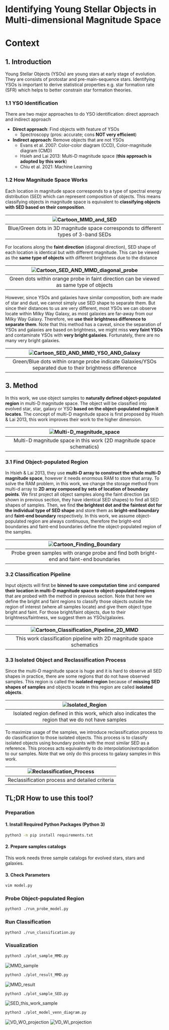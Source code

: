 # Identifying Young Stellar Objects in Multi-dimensional Magnitude Space

# Context

## 1. Introduction
Young Stellar Objects (YSOs) are young stars at early stage of evolution. They are consists of protostar and pre-main-sequence stars.
Identifying YSOs is important to derive statistical properties e.g. star formation rate (SFR) which helps to better constrain star formation theories.

### 1.1 YSO Identification
There are two major approaches to do YSO identification: direct approach and indirect approach
- __Direct approach__: Find objects with feature of YSOs
    - Spectroscopy (pros: accurate; cons __NOT very efficient__)
- __Indirect approach__: Remove objects that are not YSOs
    - Evans et al. 2007: Color-color diagram (CCD), Color-magnitude diagram (CMD)
    - Hsieh and Lai 2013: Multi-D magnitude space (__this approach is adopted by this work__)
    - Chiu et al. 2021: Machine Learning

### 1.2 How Magnitude Space Works
Each location in magnitude space corresponds to a type of spectral energy distribution (SED) which can represent composition of objects.
This means classifying objects in magnitude space is equivalent to __classifying objects with SED based on their composition__.

| ![Cartoon_MMD_and_SED](./figures/Cartoon_MMD_and_SED.png)                           |
| :--:                                                                                |
| Blue/Green dots in 3D magnitude space corresponds to different types of 3-band SEDs |

For locations along the __faint direction__ (diagonal direction), SED shape of each location is identical but with different magnitude.
This can be viewed as the __same type of objects__ with different brightness due to the distance

| ![Cartoon_SED_AND_MMD_diagonal_probe](./figures/Cartoon_SED_AND_MMD_diagonal_probe.png) |
| :---:                                                                                   |
| Green dots within orange probe in faint direction can be viewed as same type of objects |

However, since YSOs and galaxies have similar composition, both are made of star and dust, we cannot simply use SED shape to separate them.
But since their distances to us are very different, most YSOs we can observe locate within Milky Way Galaxy, as most galaxies are far-away from our Milky Way Galaxy.
Therefore, we __use their brightness difference to separate them__.
Note that this method has a caveat, since the separation of YSOs and galaxies are based on brightness, we might miss __very faint YSOs__ and contaminate YSOs with __very bright galaxies__.
Fortunately, there are no many very bright galaxies.

| ![Cartoon_SED_AND_MMD_YSO_AND_Galaxy](./figures/Cartoon_SED_AND_MMD_YSO_AND_Galaxy.png)                 |
| :--:                                                                                                    |
| Green/Blue dots within orange probe indicate Galaxies/YSOs separated due to their brightness difference |

## 3. Method
In this work, we use object samples to __naturally defined object-populated region__ in multi-D magnitude space.
The object will be classified into evolved star, star, galaxy or YSO __based on the object-populated region it locates__.
The concept of multi-D magnitude space is first proposed by Hsieh & Lai 2013, this work improves their work to the higher dimension.

| ![Multi-D_magnitude_space](./figures/Multi-D_magnitude_space.png)    |
| :--:                                                                 |
| Multi-D magnitude space in this work (2D magnitude space schematics) |

### 3.1 Find Object-populated Region
In Hsieh & Lai 2013, they use __multi-D array to construct the whole multi-D magnitude space__, however it needs enormous RAM to store that array.
To solve the RAM problem, in this work, we change the storage method from multi-d array to __2D array composed by sets of location of boundary points__.
We first project all object samples along the faint direction (as shown in previous section, they have identical SED shapes) to find all SED shapes of samples.
Then, we find __the brightest dot and the faintest dot for the individual type of SED shape__ and store them as __bright-end boundary__ and __faint-end boundary__ respectively.
In this work,  we assume object-populated region are always continuous, therefore the bright-end boundaries and faint-end boundaries define the object-populated region of the samples.

| ![Cartoon_Finding_Boundary](./figures/Cartoon_Finding_Boundary.png)                     |
| :--:                                                                                    |
| Probe green samples with orange probe and find both bright-end and faint-end boundaries |

### 3.2 Classification Pipeline
Input objects will first be __binned to save computation time__ and __compared their location in multi-D magnitude space to object-populated regions__ that are probed with the method in previous section.
Note that here we define the bright and faint regions to classify those objects outside the region of interest (where all samples locate) and give them object type bright and faint.
For those bright/faint objects, due to their brightness/faintness, we suggest them as YSOs/galaxies.

| ![Cartoon_Classification_Pipeline_2D_MMD](./figures/Cartoon_Classification_Pipeline_2D_MMD.png) |
| :--:                                                                                            |
| This work classification pipeline with 2D magnitude space schematics                            |

### 3.3 Isolated Object and Reclassification Process
Since the multi-D magnitude space is huge and it is hard to observe all SED shapes in practice, there are some regions that do not have observed samples.
This region is called the __isolated region__ because of __missing SED shapes of samples__ and objects locate in this region are called __isolated objects__.

| ![Isolated_Region](./figures/Isolated_Region.png)                                                  |
| :--:                                                                                               |
| Isolated region defined in this work, which also indicates the region that we do not have samples |

To maximize usage of the samples, we introduce reclassification process to do classification to those isolated objects.
This process is to classify isolated objects using boundary points with the most similar SED as a reference.
This process acts equivalently to do interpolation/extrapolation to our samples.
Note that we only do this process to galaxy samples in this work.

| ![Reclassification_Process](./figures/Reclassification_Process.png) |
| :--:                                                                |
| Reclassification process and detailed criteria                      |

## TL;DR How to use this tool?

### Preparation

#### 1. Install Required Python Packages (Python 3)
```bash
python3 -m pip install requirements.txt
```

#### 2. Prepare samples catalogs
This work needs three sample catalogs for evolved stars, stars and galaxies.

#### 3. Check Parameters
```bash
vim model.py
```

### Probe Object-populated Region
```bash
python3 ./run_probe_model.py
```

### Run Classification
```bash
python3 ./run_classification.py
```

### Visualization
```bash
python3 ./plot_sample_MMD.py
```
![MMD_sample](./figures/MMD_sample.png)

```bash
python3 ./plot_result_MMD.py
```
![MMD_result](./figures/MMD_result.png)

```bash
python3 ./plot_sample_SED.py
```
![SED_this_work_sample](./figures/SED_this_work_sample.png)

```bash
python3 ./plot_model_venn_diagram.py
```
![VD_WO_projection](./figures/VD_WO_projection.png)
![VD_WI_projection](./figures/VD_WI_projection.png)
